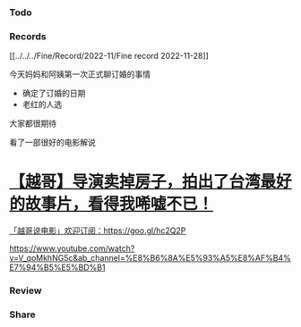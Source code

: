 ### Todo



### Records
[[../../../Fine/Record/2022-11/Fine record 2022-11-28]]


今天妈妈和阿姨第一次正式聊订婚的事情
- 确定了订婚的日期
- 老红的人选

大家都很期待


看了一部很好的电影解说
<div class="rich-link-card-container"><a class="rich-link-card" href="https://www.youtube.com/watch?v=V_qoMkhNG5c&ab_channel=%E8%B6%8A%E5%93%A5%E8%AF%B4%E7%94%B5%E5%BD%B1" target="_blank">
	<div class="rich-link-image-container">
		<div class="rich-link-image" style="background-image: url('https://www.youtube.com/embed/V_qoMkhNG5c?feature=oembed')">
	</div>
	</div>
	<div class="rich-link-card-text">
		<h1 class="rich-link-card-title">【越哥】导演卖掉房子，拍出了台湾最好的故事片，看得我唏嘘不已！</h1>
		<p class="rich-link-card-description">
		「越哥说电影」欢迎订阅：https://goo.gl/hc2Q2P
		</p>
		<p class="rich-link-href">
		https://www.youtube.com/watch?v=V_qoMkhNG5c&ab_channel=%E8%B6%8A%E5%93%A5%E8%AF%B4%E7%94%B5%E5%BD%B1
		</p>
	</div>
</a></div>






### Review



### Share
